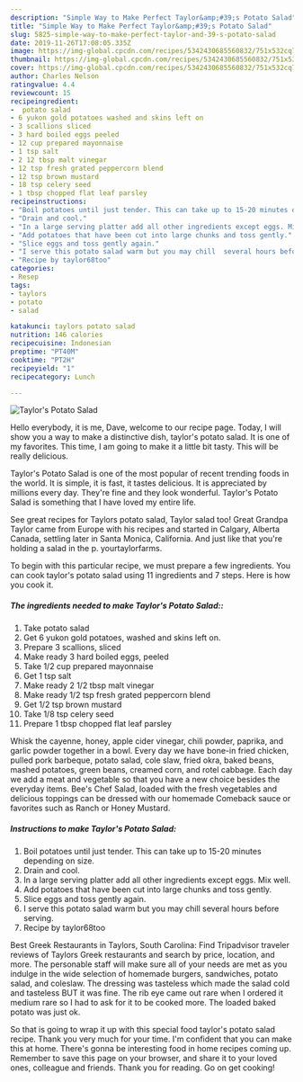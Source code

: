 ```yaml
---
description: "Simple Way to Make Perfect Taylor&amp;#39;s Potato Salad"
title: "Simple Way to Make Perfect Taylor&amp;#39;s Potato Salad"
slug: 5825-simple-way-to-make-perfect-taylor-and-39-s-potato-salad
date: 2019-11-26T17:08:05.335Z
image: https://img-global.cpcdn.com/recipes/5342430685560832/751x532cq70/taylors-potato-salad-recipe-main-photo.jpg
thumbnail: https://img-global.cpcdn.com/recipes/5342430685560832/751x532cq70/taylors-potato-salad-recipe-main-photo.jpg
cover: https://img-global.cpcdn.com/recipes/5342430685560832/751x532cq70/taylors-potato-salad-recipe-main-photo.jpg
author: Charles Nelson
ratingvalue: 4.4
reviewcount: 15
recipeingredient:
-  potato salad
- 6 yukon gold potatoes washed and skins left on
- 3 scallions sliced
- 3 hard boiled eggs peeled
- 12 cup prepared mayonnaise
- 1 tsp salt
- 2 12 tbsp malt vinegar
- 12 tsp fresh grated peppercorn blend
- 12 tsp brown mustard
- 18 tsp celery seed
- 1 tbsp chopped flat leaf parsley
recipeinstructions:
- "Boil potatoes until just tender. This can take up to 15-20 minutes depending on size."
- "Drain and cool."
- "In a large serving platter add all other ingredients except eggs. Mix well."
- "Add potatoes that have been cut into large chunks and toss gently."
- "Slice eggs and toss gently again."
- "I serve this potato salad warm but you may chill  several hours before serving."
- "Recipe by taylor68too"
categories:
- Resep
tags:
- taylors
- potato
- salad

katakunci: taylors potato salad
nutrition: 146 calories
recipecuisine: Indonesian
preptime: "PT40M"
cooktime: "PT2H"
recipeyield: "1"
recipecategory: Lunch

---
```



![Taylor&#39;s Potato Salad](https://img-global.cpcdn.com/recipes/5342430685560832/751x532cq70/taylors-potato-salad-recipe-main-photo.jpg)

Hello everybody, it is me, Dave, welcome to our recipe page. Today, I will show you a way to make a distinctive dish, taylor&#39;s potato salad. It is one of my favorites. This time, I am going to make it a little bit tasty. This will be really delicious.

Taylor&#39;s Potato Salad is one of the most popular of recent trending foods in the world. It is simple, it is fast, it tastes delicious. It is appreciated by millions every day. They're fine and they look wonderful. Taylor&#39;s Potato Salad is something that I have loved my entire life.

See great recipes for Taylors potato salad, Taylor salad too! Great Grandpa Taylor came from Europe with his recipes and started in Calgary, Alberta Canada, settling later in Santa Monica, California. And just like that you&#39;re holding a salad in the p. yourtaylorfarms.


To begin with this particular recipe, we must prepare a few ingredients. You can cook taylor&#39;s potato salad using 11 ingredients and 7 steps. Here is how you cook it.

##### The ingredients needed to make Taylor&#39;s Potato Salad::

1. Take  potato salad
1. Get 6 yukon gold potatoes, washed and skins left on.
1. Prepare 3 scallions, sliced
1. Make ready 3 hard boiled eggs, peeled
1. Take 1/2 cup prepared mayonnaise
1. Get 1 tsp salt
1. Make ready 2 1/2 tbsp malt vinegar
1. Make ready 1/2 tsp fresh grated peppercorn blend
1. Get 1/2 tsp brown mustard
1. Take 1/8 tsp celery seed
1. Prepare 1 tbsp chopped flat leaf parsley


Whisk the cayenne, honey, apple cider vinegar, chili powder, paprika, and garlic powder together in a bowl. Every day we have bone-in fried chicken, pulled pork barbeque, potato salad, cole slaw, fried okra, baked beans, mashed potatoes, green beans, creamed corn, and rotel cabbage. Each day we add a meat and vegetable so that you have a new choice besides the everyday items. Bee&#39;s Chef Salad, loaded with the fresh vegetables and delicious toppings can be dressed with our homemade Comeback sauce or favorites such as Ranch or Honey Mustard. 

##### Instructions to make Taylor&#39;s Potato Salad:

1. Boil potatoes until just tender. This can take up to 15-20 minutes depending on size.
1. Drain and cool.
1. In a large serving platter add all other ingredients except eggs. Mix well.
1. Add potatoes that have been cut into large chunks and toss gently.
1. Slice eggs and toss gently again.
1. I serve this potato salad warm but you may chill  several hours before serving.
1. Recipe by taylor68too


Best Greek Restaurants in Taylors, South Carolina: Find Tripadvisor traveler reviews of Taylors Greek restaurants and search by price, location, and more. The personable staff will make sure all of your needs are met as you indulge in the wide selection of homemade burgers, sandwiches, potato salad, and coleslaw. The dressing was tasteless which made the salad cold and tasteless BUT it was fine. The rib eye came out rare when I ordered it medium rare so I had to ask for it to be cooked more. The loaded baked potato was just ok. 

So that is going to wrap it up with this special food taylor&#39;s potato salad recipe. Thank you very much for your time. I'm confident that you can make this at home. There's gonna be interesting food in home recipes coming up. Remember to save this page on your browser, and share it to your loved ones, colleague and friends. Thank you for reading. Go on get cooking!
